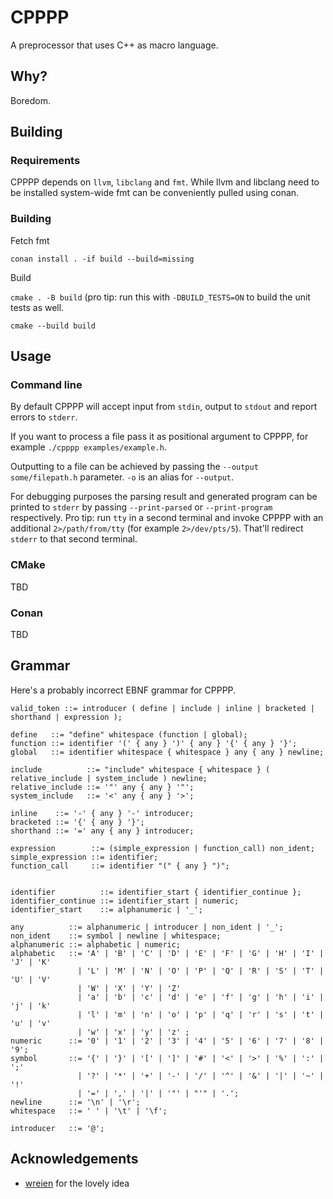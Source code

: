 # CPPPP

A preprocessor that uses C++ as macro language.

## Why?

Boredom.

## Building

### Requirements

CPPPP depends on `llvm`, `libclang` and `fmt`. While llvm and libclang need to be installed system-wide fmt can be conveniently pulled using conan.

### Building

Fetch fmt

`conan install . -if build --build=missing`

Build

`cmake . -B build` (pro tip: run this with `-DBUILD_TESTS=ON` to build the unit tests as well.

`cmake --build build`

## Usage

### Command line

By default CPPPP will accept input from `stdin`, output to `stdout` and report errors to `stderr`.

If you want to process a file pass it as positional argument to CPPPP, for example `./cpppp examples/example.h`.

Outputting to a file can be achieved by passing the `--output some/filepath.h` parameter. `-o` is an alias for `--output`.

For debugging purposes the parsing result and generated program can be printed to `stderr` by passing `--print-parsed` or `--print-program` respectively. Pro tip: run `tty` in a second terminal and invoke CPPPP with an additional `2>/path/from/tty` (for example `2>/dev/pts/5`). That'll redirect `stderr` to that second terminal.

### CMake

TBD

### Conan

TBD

## Grammar

Here's a probably incorrect EBNF grammar for CPPPP.

```ebnf
valid_token ::= introducer ( define | include | inline | bracketed | shorthand | expression );

define   ::= "define" whitespace (function | global);
function ::= identifier '(' { any } ')' { any } '{' { any } '}';
global   ::= identifier whitespace { whitespace } any { any } newline;

include          ::= "include" whitespace { whitespace } ( relative_include | system_include ) newline;
relative_include ::= '"' any { any } '"';
system_include   ::= '<' any { any } '>';

inline    ::= '-' { any } '-' introducer;
bracketed ::= '{' { any } '}';
shorthand ::= '=' any { any } introducer;

expression        ::= (simple_expression | function_call) non_ident;
simple_expression ::= identifier;
function_call     ::= identifier "(" { any } ")";


identifier          ::= identifier_start { identifier_continue };
identifier_continue ::= identifier_start | numeric;
identifier_start    ::= alphanumeric | '_';

any          ::= alphanumeric | introducer | non_ident | '_';
non_ident    ::= symbol | newline | whitespace;
alphanumeric ::= alphabetic | numeric;
alphabetic   ::= 'A' | 'B' | 'C' | 'D' | 'E' | 'F' | 'G' | 'H' | 'I' | 'J' | 'K'
               | 'L' | 'M' | 'N' | 'O' | 'P' | 'Q' | 'R' | 'S' | 'T' | 'U' | 'V'
               | 'W' | 'X' | 'Y' | 'Z'
               | 'a' | 'b' | 'c' | 'd' | 'e' | 'f' | 'g' | 'h' | 'i' | 'j' | 'k'
               | 'l' | 'm' | 'n' | 'o' | 'p' | 'q' | 'r' | 's' | 't' | 'u' | 'v'
               | 'w' | 'x' | 'y' | 'z' ;
numeric      ::= '0' | '1' | '2' | '3' | '4' | '5' | '6' | '7' | '8' | '9';
symbol       ::= '{' | '}' | '[' | ']' | '#' | '<' | '>' | '%' | ':' | ';'
               | '?' | '*' | '+' | '-' | '/' | '^' | '&' | '|' | '~' | '!'
               | '=' | ',' | '|' | '"' | "'" | '.';
newline      ::= '\n' | '\r';
whitespace   ::= ' ' | '\t' | '\f';

introducer   ::= '@';
```

## Acknowledgements

* [wreien](https://github.com/wreien) for the lovely idea

